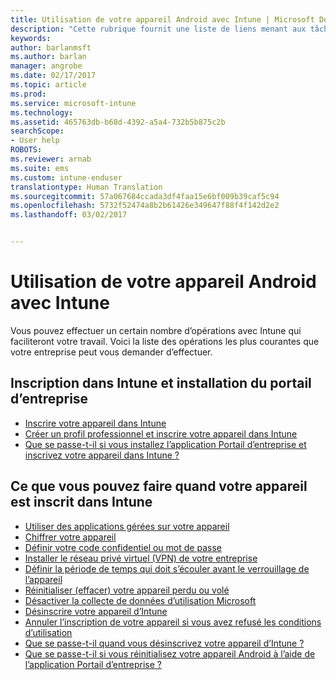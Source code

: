 ```yaml
---
title: Utilisation de votre appareil Android avec Intune | Microsoft Docs
description: "Cette rubrique fournit une liste de liens menant aux tâches que les utilisateurs finaux peuvent effectuer sur leur appareil mobile Android quand ce dernier est inscrit dans Intune"
keywords: 
author: barlanmsft
ms.author: barlan
manager: angrobe
ms.date: 02/17/2017
ms.topic: article
ms.prod: 
ms.service: microsoft-intune
ms.technology: 
ms.assetid: 465763db-b68d-4392-a5a4-732b5b875c2b
searchScope:
- User help
ROBOTS: 
ms.reviewer: arnab
ms.suite: ems
ms.custom: intune-enduser
translationtype: Human Translation
ms.sourcegitcommit: 57a067684ccada3df4faa15e6bf009b39caf5c94
ms.openlocfilehash: 5732f52474a8b2b61426e349647f88f4f142d2e2
ms.lasthandoff: 03/02/2017


---
```



# <a name="using-your-android-device-with-intune"></a>Utilisation de votre appareil Android avec Intune

Vous pouvez effectuer un certain nombre d’opérations avec Intune qui faciliteront votre travail. Voici la liste des opérations les plus courantes que votre entreprise peut vous demander d’effectuer.

## <a name="enrolling-into-intune-and-installing-the-company-portal"></a>Inscription dans Intune et installation du portail d’entreprise

- [Inscrire votre appareil dans Intune](enroll-your-device-in-Intune-android.md)
- [Créer un profil professionnel et inscrire votre appareil dans Intune](create-a-work-profile-and-enroll-your-device-in-intune-android.md)
- [Que se passe-t-il si vous installez l’application Portail d’entreprise et inscrivez votre appareil dans Intune ?](what-happens-if-you-install-the-company-portal-app-and-enroll-your-device-in-intune-android.md)

## <a name="things-you-can-do-when-your-device-is-enrolled-in-intune"></a>Ce que vous pouvez faire quand votre appareil est inscrit dans Intune

- [Utiliser des applications gérées sur votre appareil](use-managed-apps-on-your-device-android.md)
- [Chiffrer votre appareil](encrypt-your-device-android.md)
- [Définir votre code confidentiel ou mot de passe](set-your-pin-or-password-android.md)
- [Installer le réseau privé virtuel (VPN) de votre entreprise](install-your-companys-virtual-private-network-VPN-android.md)
- [Définir la période de temps qui doit s’écouler avant le verrouillage de l’appareil](set-the-amount-of-time-before-your-device-is-locked-android.md)
- [Réinitialiser (effacer) votre appareil perdu ou volé](reset-erase-your-device-cpwebsite.md)
- [Désactiver la collecte de données d’utilisation Microsoft](turn-off-microsoft-usage-data-collection-android.md)
- [Désinscrire votre appareil d’Intune](unenroll-your-device-from-intune-android.md)
- [Annuler l’inscription de votre appareil si vous avez refusé les conditions d’utilisation](unenroll-your-device-from-intune-if-you-declined-terms-of-use-android.md)
- [Que se passe-t-il quand vous désinscrivez votre appareil d’Intune ?](what-happens-if-you-unenroll-your-device-from-intune-android.md)
- [Que se passe-t-il si vous réinitialisez votre appareil Android à l’aide de l’application Portail d’entreprise ?](what-happens-if-you-reset-your-device-using-the-company-portal-android.md)
<!--- - [What is the Rights Management sharing app?](what-is-the-rms-sharing-app-android.md) --->

